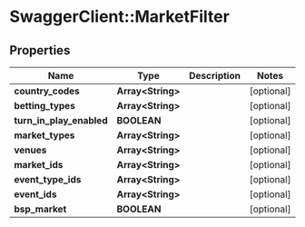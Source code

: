 # SwaggerClient::MarketFilter

## Properties
Name | Type | Description | Notes
------------ | ------------- | ------------- | -------------
**country_codes** | **Array&lt;String&gt;** |  | [optional] 
**betting_types** | **Array&lt;String&gt;** |  | [optional] 
**turn_in_play_enabled** | **BOOLEAN** |  | [optional] 
**market_types** | **Array&lt;String&gt;** |  | [optional] 
**venues** | **Array&lt;String&gt;** |  | [optional] 
**market_ids** | **Array&lt;String&gt;** |  | [optional] 
**event_type_ids** | **Array&lt;String&gt;** |  | [optional] 
**event_ids** | **Array&lt;String&gt;** |  | [optional] 
**bsp_market** | **BOOLEAN** |  | [optional] 


